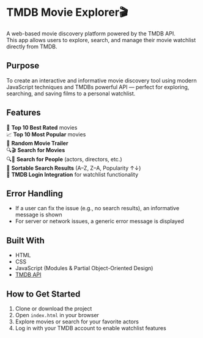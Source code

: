 # TMDB Movie Explorer🎬

A web-based movie discovery platform powered by the TMDB API. <br>This app allows users to explore, search, and manage their movie watchlist directly from TMDB.

## Purpose
To create an interactive and informative movie discovery tool using modern JavaScript techniques and TMDBs powerful API — perfect for exploring, searching, and saving films to a personal watchlist.

## Features
🌟 **Top 10 Best Rated** movies<br>
📈 **Top 10 Most Popular** movies<br>
🎲 **Random Movie Trailer**<br>
🔍🎬 **Search for Movies**<br>
🔍👤 **Search for People** (actors, directors, etc.)<br>
🔄 **Sortable Search Results** (A–Z, Z–A, Popularity ↑↓)<br>
🔐 **TMDB Login Integration** for watchlist functionality<br>

## Error Handling
- If a user can fix the issue (e.g., no search results), an informative message is shown
- For server or network issues, a generic error message is displayed

## Built With
- HTML
- CSS
- JavaScript (Modules & Partial Object-Oriented Design)
- [TMDB API](https://www.themoviedb.org/documentation/api)

## How to Get Started
1. Clone or download the project
2. Open `index.html` in your browser
3. Explore movies or search for your favorite actors
4. Log in with your TMDB account to enable watchlist features
